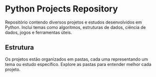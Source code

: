 # Python Projects Repository

Repositório contendo diversos projetos e estudos desenvolvidos em Python. Inclui temas como algoritmos, estruturas de dados, ciência de dados, jogos e ferramentas úteis.

## Estrutura

Os projetos estão organizados em pastas, cada uma representando um tema ou estudo específico. Explore as pastas para entender melhor cada projeto.

